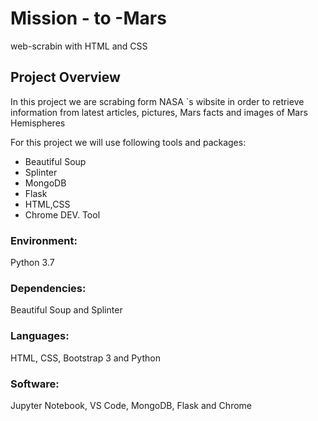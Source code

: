 # Mission - to -Mars
web-scrabin with HTML and CSS

## Project Overview

In this project we are scrabing form NASA `s wibsite in order to retrieve information from latest articles, pictures, Mars facts and images of Mars Hemispheres

For this project we will use following tools and packages:
 - Beautiful Soup
 - Splinter
 - MongoDB
 - Flask
 - HTML,CSS
 - Chrome DEV. Tool

### Environment:
Python 3.7

### Dependencies:
Beautiful Soup and Splinter

### Languages:
HTML, CSS, Bootstrap 3 and Python

### Software:
Jupyter Notebook, VS Code, MongoDB, Flask and Chrome
